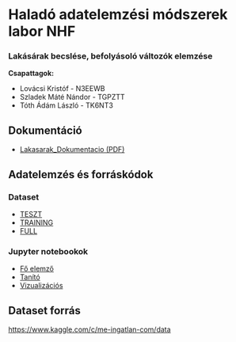 # Haladó adatelemzési módszerek labor NHF
### Lakásárak becslése, befolyásoló változók elemzése

**Csapattagok:**

- Lovácsi Kristóf - N3EEWB
- Szladek Máté Nándor - TGPZTT
- Tóth Ádám László - TK6NT3

## Dokumentáció
- [Lakasarak_Dokumentacio (PDF)](Lakasarak_Dokumentacio.pdf)

## Adatelemzés és forráskódok

### Dataset
- [TESZT](dataset/ingatlan.com_testing_final.csv)
- [TRAINING](dataset/ingatlan.com_training_final.csv)
- [FULL](dataset/ingatlan.com_full_final.csv)

### Jupyter notebookok
- [Fő elemző](main.ipynb)
- [Tanító](training.ipynb)
- [Vizualizációs](visualization.ipynb)

## Dataset forrás
https://www.kaggle.com/c/me-ingatlan-com/data

